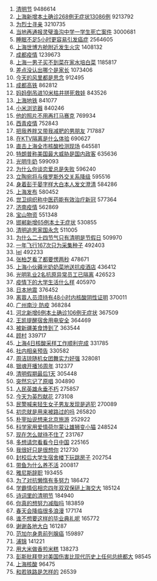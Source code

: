 1. [清明节](https://s.weibo.com//weibo?q=%23%E6%B8%85%E6%98%8E%E8%8A%82%23&Refer=top) 9486614
2. [上海新增本土确诊268例无症状13086例](https://s.weibo.com//weibo?q=%E4%B8%8A%E6%B5%B7%E6%96%B0%E5%A2%9E%E6%9C%AC%E5%9C%9F%E7%A1%AE%E8%AF%8A268%E4%BE%8B%E6%97%A0%E7%97%87%E7%8A%B613086%E4%BE%8B&Refer=top) 9213792
3. [为烈士寻亲](https://s.weibo.com//weibo?q=%23%E4%B8%BA%E7%83%88%E5%A3%AB%E5%AF%BB%E4%BA%B2%23&Refer=top) 3210735
4. [当地再通报灵璧渔沟中学一学生死亡案件](https://s.weibo.com//weibo?q=%23%E5%BD%93%E5%9C%B0%E5%86%8D%E9%80%9A%E6%8A%A5%E7%81%B5%E7%92%A7%E6%B8%94%E6%B2%9F%E4%B8%AD%E5%AD%A6%E4%B8%80%E5%AD%A6%E7%94%9F%E6%AD%BB%E4%BA%A1%E6%A1%88%E4%BB%B6%23&Refer=top) 3000681
5. [睡眠不足5小时更容易引发癌症](https://s.weibo.com//weibo?q=%23%E7%9D%A1%E7%9C%A0%E4%B8%8D%E8%B6%B35%E5%B0%8F%E6%97%B6%E6%9B%B4%E5%AE%B9%E6%98%93%E5%BC%95%E5%8F%91%E7%99%8C%E7%97%87%23&Refer=top) 2564605
6. [上海世博方舱附近发生火灾](https://s.weibo.com//weibo?q=%23%E4%B8%8A%E6%B5%B7%E4%B8%96%E5%8D%9A%E6%96%B9%E8%88%B1%E9%99%84%E8%BF%91%E5%8F%91%E7%94%9F%E7%81%AB%E7%81%BE%23&Refer=top) 1408132
7. [成都疫情](https://s.weibo.com//weibo?q=%23%E6%88%90%E9%83%BD%E7%96%AB%E6%83%85%23&Refer=top) 1239673
8. [上海一男子买不到菜在家水培白菜](https://s.weibo.com//weibo?q=%23%E4%B8%8A%E6%B5%B7%E4%B8%80%E7%94%B7%E5%AD%90%E4%B9%B0%E4%B8%8D%E5%88%B0%E8%8F%9C%E5%9C%A8%E5%AE%B6%E6%B0%B4%E5%9F%B9%E7%99%BD%E8%8F%9C%23&Refer=top) 1185817
9. [差点没认出哪个是家长](https://s.weibo.com//weibo?q=%23%E5%B7%AE%E7%82%B9%E6%B2%A1%E8%AE%A4%E5%87%BA%E5%93%AA%E4%B8%AA%E6%98%AF%E5%AE%B6%E9%95%BF%23&Refer=top) 1073406
10. [今天的风里都是思念](https://s.weibo.com//weibo?q=%23%E4%BB%8A%E5%A4%A9%E7%9A%84%E9%A3%8E%E9%87%8C%E9%83%BD%E6%98%AF%E6%80%9D%E5%BF%B5%23&Refer=top) 912495
11. [成都高铁](https://s.weibo.com//weibo?q=%E6%88%90%E9%83%BD%E9%AB%98%E9%93%81&Refer=top) 862812
12. [妈妈倒吊进10米枯井拼死救娃](https://s.weibo.com//weibo?q=%23%E5%A6%88%E5%A6%88%E5%80%92%E5%90%8A%E8%BF%9B10%E7%B1%B3%E6%9E%AF%E4%BA%95%E6%8B%BC%E6%AD%BB%E6%95%91%E5%A8%83%23&Refer=top) 843526
13. [上海地铁](https://s.weibo.com//weibo?q=%23%E4%B8%8A%E6%B5%B7%E5%9C%B0%E9%93%81%23&Refer=top) 841077
14. [小米浏览器](https://s.weibo.com//weibo?q=%E5%B0%8F%E7%B1%B3%E6%B5%8F%E8%A7%88%E5%99%A8&Refer=top) 840246
15. [他的照片不用再打马赛克](https://s.weibo.com//weibo?q=%23%E4%BB%96%E7%9A%84%E7%85%A7%E7%89%87%E4%B8%8D%E7%94%A8%E5%86%8D%E6%89%93%E9%A9%AC%E8%B5%9B%E5%85%8B%23&Refer=top) 769934
16. [西青疫情](https://s.weibo.com//weibo?q=%E8%A5%BF%E9%9D%92%E7%96%AB%E6%83%85&Refer=top) 752843
17. [把我养胖又带我减肥的男朋友](https://s.weibo.com//weibo?q=%23%E6%8A%8A%E6%88%91%E5%85%BB%E8%83%96%E5%8F%88%E5%B8%A6%E6%88%91%E5%87%8F%E8%82%A5%E7%9A%84%E7%94%B7%E6%9C%8B%E5%8F%8B%23&Refer=top) 717887
18. [在KTV隔离是什么体验](https://s.weibo.com//weibo?q=%23%E5%9C%A8KTV%E9%9A%94%E7%A6%BB%E6%98%AF%E4%BB%80%E4%B9%88%E4%BD%93%E9%AA%8C%23&Refer=top) 690627
19. [直击上海全市核酸检测现场](https://s.weibo.com//weibo?q=%23%E7%9B%B4%E5%87%BB%E4%B8%8A%E6%B5%B7%E5%85%A8%E5%B8%82%E6%A0%B8%E9%85%B8%E6%A3%80%E6%B5%8B%E7%8E%B0%E5%9C%BA%23&Refer=top) 645581
20. [特朗普称美国最大威胁是国内政客](https://s.weibo.com//weibo?q=%23%E7%89%B9%E6%9C%97%E6%99%AE%E7%A7%B0%E7%BE%8E%E5%9B%BD%E6%9C%80%E5%A4%A7%E5%A8%81%E8%83%81%E6%98%AF%E5%9B%BD%E5%86%85%E6%94%BF%E5%AE%A2%23&Refer=top) 635636
21. [光明牛奶](https://s.weibo.com//weibo?q=%23%E5%85%89%E6%98%8E%E7%89%9B%E5%A5%B6%23&Refer=top) 599093
22. [为什么你谈恋爱总是失败](https://s.weibo.com//weibo?q=%23%E4%B8%BA%E4%BB%80%E4%B9%88%E4%BD%A0%E8%B0%88%E6%81%8B%E7%88%B1%E6%80%BB%E6%98%AF%E5%A4%B1%E8%B4%A5%23&Refer=top) 596240
23. [立陶宛将与俄罗斯外交关系降级](https://s.weibo.com//weibo?q=%23%E7%AB%8B%E9%99%B6%E5%AE%9B%E5%B0%86%E4%B8%8E%E4%BF%84%E7%BD%97%E6%96%AF%E5%A4%96%E4%BA%A4%E5%85%B3%E7%B3%BB%E9%99%8D%E7%BA%A7%23&Refer=top) 595516
24. [身着彭于晏字样大白本人发文澄清](https://s.weibo.com//weibo?q=%23%E8%BA%AB%E7%9D%80%E5%BD%AD%E4%BA%8E%E6%99%8F%E5%AD%97%E6%A0%B7%E5%A4%A7%E7%99%BD%E6%9C%AC%E4%BA%BA%E5%8F%91%E6%96%87%E6%BE%84%E6%B8%85%23&Refer=top) 584286
25. [上海发布](https://s.weibo.com//weibo?q=%E4%B8%8A%E6%B5%B7%E5%8F%91%E5%B8%83&Refer=top) 580452
26. [世卫组织称中医药能有效治疗新冠](https://s.weibo.com//weibo?q=%23%E4%B8%96%E5%8D%AB%E7%BB%84%E7%BB%87%E7%A7%B0%E4%B8%AD%E5%8C%BB%E8%8D%AF%E8%83%BD%E6%9C%89%E6%95%88%E6%B2%BB%E7%96%97%E6%96%B0%E5%86%A0%23&Refer=top) 577364
27. [济南疫情](https://s.weibo.com//weibo?q=%23%E6%B5%8E%E5%8D%97%E7%96%AB%E6%83%85%23&Refer=top) 562869
28. [宝山物资](https://s.weibo.com//weibo?q=%23%E5%AE%9D%E5%B1%B1%E7%89%A9%E8%B5%84%23&Refer=top) 551348
29. [邯郸新增65例本土无症状](https://s.weibo.com//weibo?q=%23%E9%82%AF%E9%83%B8%E6%96%B0%E5%A2%9E65%E4%BE%8B%E6%9C%AC%E5%9C%9F%E6%97%A0%E7%97%87%E7%8A%B6%23&Refer=top) 530855
30. [清明追思家国永念](https://s.weibo.com//weibo?q=%23%E6%B8%85%E6%98%8E%E8%BF%BD%E6%80%9D%E5%AE%B6%E5%9B%BD%E6%B0%B8%E5%BF%B5%23&Refer=top) 511005
31. [为什么二十四节气只有清明是节假日](https://s.weibo.com//weibo?q=%23%E4%B8%BA%E4%BB%80%E4%B9%88%E4%BA%8C%E5%8D%81%E5%9B%9B%E8%8A%82%E6%B0%94%E5%8F%AA%E6%9C%89%E6%B8%85%E6%98%8E%E6%98%AF%E8%8A%82%E5%81%87%E6%97%A5%23&Refer=top) 509970
32. [一年飞行167次只为采集种子](https://s.weibo.com//weibo?q=%23%E4%B8%80%E5%B9%B4%E9%A3%9E%E8%A1%8C167%E6%AC%A1%E5%8F%AA%E4%B8%BA%E9%87%87%E9%9B%86%E7%A7%8D%E5%AD%90%23&Refer=top) 492403
33. [lel](https://s.weibo.com//weibo?q=lel&Refer=top) 492233
34. [张柏芝看了都要愣两秒](https://s.weibo.com//weibo?q=%23%E5%BC%A0%E6%9F%8F%E8%8A%9D%E7%9C%8B%E4%BA%86%E9%83%BD%E8%A6%81%E6%84%A3%E4%B8%A4%E7%A7%92%23&Refer=top) 478671
35. [上海小伙薅光奶奶菜地送抗疫酒店](https://s.weibo.com//weibo?q=%23%E4%B8%8A%E6%B5%B7%E5%B0%8F%E4%BC%99%E8%96%85%E5%85%89%E5%A5%B6%E5%A5%B6%E8%8F%9C%E5%9C%B0%E9%80%81%E6%8A%97%E7%96%AB%E9%85%92%E5%BA%97%23&Refer=top) 436412
36. [光明乳业2名抗原异常员工已隔离](https://s.weibo.com//weibo?q=%23%E5%85%89%E6%98%8E%E4%B9%B3%E4%B8%9A2%E5%90%8D%E6%8A%97%E5%8E%9F%E5%BC%82%E5%B8%B8%E5%91%98%E5%B7%A5%E5%B7%B2%E9%9A%94%E7%A6%BB%23&Refer=top) 426523
37. [疫情下的大学生活什么样](https://s.weibo.com//weibo?q=%23%E7%96%AB%E6%83%85%E4%B8%8B%E7%9A%84%E5%A4%A7%E5%AD%A6%E7%94%9F%E6%B4%BB%E4%BB%80%E4%B9%88%E6%A0%B7%23&Refer=top) 405970
38. [日本地震](https://s.weibo.com//weibo?q=%E6%97%A5%E6%9C%AC%E5%9C%B0%E9%9C%87&Refer=top) 376452
39. [离蓉人员须持有48小时内核酸阴性证明](https://s.weibo.com//weibo?q=%23%E7%A6%BB%E8%93%89%E4%BA%BA%E5%91%98%E9%A1%BB%E6%8C%81%E6%9C%8948%E5%B0%8F%E6%97%B6%E5%86%85%E6%A0%B8%E9%85%B8%E9%98%B4%E6%80%A7%E8%AF%81%E6%98%8E%23&Refer=top) 370011
40. [广州南沙 防疫](https://s.weibo.com//weibo?q=%E5%B9%BF%E5%B7%9E%E5%8D%97%E6%B2%99%20%E9%98%B2%E7%96%AB&Refer=top) 368284
41. [河北新增6例本土确诊106例无症状](https://s.weibo.com//weibo?q=%23%E6%B2%B3%E5%8C%97%E6%96%B0%E5%A2%9E6%E4%BE%8B%E6%9C%AC%E5%9C%9F%E7%A1%AE%E8%AF%8A106%E4%BE%8B%E6%97%A0%E7%97%87%E7%8A%B6%23&Refer=top) 367509
42. [王凯提醒宿舍用电安全](https://s.weibo.com//weibo?q=%23%E7%8E%8B%E5%87%AF%E6%8F%90%E9%86%92%E5%AE%BF%E8%88%8D%E7%94%A8%E7%94%B5%E5%AE%89%E5%85%A8%23&Refer=top) 364469
43. [被新疆美食馋到了](https://s.weibo.com//weibo?q=%23%E8%A2%AB%E6%96%B0%E7%96%86%E7%BE%8E%E9%A3%9F%E9%A6%8B%E5%88%B0%E4%BA%86%23&Refer=top) 363544
44. [顾村](https://s.weibo.com//weibo?q=%E9%A1%BE%E6%9D%91&Refer=top) 339717
45. [上海4日核酸采样工作顺利完成](https://s.weibo.com//weibo?q=%23%E4%B8%8A%E6%B5%B74%E6%97%A5%E6%A0%B8%E9%85%B8%E9%87%87%E6%A0%B7%E5%B7%A5%E4%BD%9C%E9%A1%BA%E5%88%A9%E5%AE%8C%E6%88%90%23&Refer=top) 331785
46. [社内相亲预告](https://s.weibo.com//weibo?q=%23%E7%A4%BE%E5%86%85%E7%9B%B8%E4%BA%B2%E9%A2%84%E5%91%8A%23&Refer=top) 330582
47. [周洁琼随机女团舞实力好强](https://s.weibo.com//weibo?q=%23%E5%91%A8%E6%B4%81%E7%90%BC%E9%9A%8F%E6%9C%BA%E5%A5%B3%E5%9B%A2%E8%88%9E%E5%AE%9E%E5%8A%9B%E5%A5%BD%E5%BC%BA%23&Refer=top) 328081
48. [银魂开播16周年](https://s.weibo.com//weibo?q=%23%E9%93%B6%E9%AD%82%E5%BC%80%E6%92%AD16%E5%91%A8%E5%B9%B4%23&Refer=top) 312377
49. [清明假期最后1天](https://s.weibo.com//weibo?q=%E6%B8%85%E6%98%8E%E5%81%87%E6%9C%9F%E6%9C%80%E5%90%8E1%E5%A4%A9&Refer=top) 305448
50. [突然忘记了原唱](https://s.weibo.com//weibo?q=%23%E7%AA%81%E7%84%B6%E5%BF%98%E8%AE%B0%E4%BA%86%E5%8E%9F%E5%94%B1%23&Refer=top) 304890
51. [人民英雄永垂不朽](https://s.weibo.com//weibo?q=%23%E4%BA%BA%E6%B0%91%E8%8B%B1%E9%9B%84%E6%B0%B8%E5%9E%82%E4%B8%8D%E6%9C%BD%23&Refer=top) 275857
52. [今天为英烈献花](https://s.weibo.com//weibo?q=%23%E4%BB%8A%E5%A4%A9%E4%B8%BA%E8%8B%B1%E7%83%88%E7%8C%AE%E8%8A%B1%23&Refer=top) 273108
53. [民警喊来轻生女子男友发现是逃犯](https://s.weibo.com//weibo?q=%23%E6%B0%91%E8%AD%A6%E5%96%8A%E6%9D%A5%E8%BD%BB%E7%94%9F%E5%A5%B3%E5%AD%90%E7%94%B7%E5%8F%8B%E5%8F%91%E7%8E%B0%E6%98%AF%E9%80%83%E7%8A%AF%23&Refer=top) 270089
54. [初恋就是用来被路过的吗](https://s.weibo.com//weibo?q=%23%E5%88%9D%E6%81%8B%E5%B0%B1%E6%98%AF%E7%94%A8%E6%9D%A5%E8%A2%AB%E8%B7%AF%E8%BF%87%E7%9A%84%E5%90%97%23&Refer=top) 265820
55. [朴宰灿说想来北京旅游](https://s.weibo.com//weibo?q=%23%E6%9C%B4%E5%AE%B0%E7%81%BF%E8%AF%B4%E6%83%B3%E6%9D%A5%E5%8C%97%E4%BA%AC%E6%97%85%E6%B8%B8%23&Refer=top) 252922
56. [科学家用爱情荷尔蒙让雄狮变小猫](https://s.weibo.com//weibo?q=%23%E7%A7%91%E5%AD%A6%E5%AE%B6%E7%94%A8%E7%88%B1%E6%83%85%E8%8D%B7%E5%B0%94%E8%92%99%E8%AE%A9%E9%9B%84%E7%8B%AE%E5%8F%98%E5%B0%8F%E7%8C%AB%23&Refer=top) 248524
57. [现在怎么就待不住了](https://s.weibo.com//weibo?q=%23%E7%8E%B0%E5%9C%A8%E6%80%8E%E4%B9%88%E5%B0%B1%E5%BE%85%E4%B8%8D%E4%BD%8F%E4%BA%86%23&Refer=top) 231767
58. [多想请您看看今日中国](https://s.weibo.com//weibo?q=%23%E5%A4%9A%E6%83%B3%E8%AF%B7%E6%82%A8%E7%9C%8B%E7%9C%8B%E4%BB%8A%E6%97%A5%E4%B8%AD%E5%9B%BD%23&Refer=top) 225165
59. [我很好只是很想你](https://s.weibo.com//weibo?q=%23%E6%88%91%E5%BE%88%E5%A5%BD%E5%8F%AA%E6%98%AF%E5%BE%88%E6%83%B3%E4%BD%A0%23&Refer=top) 212730
60. [封校后大学生宿舍楼下玩跳房子](https://s.weibo.com//weibo?q=%23%E5%B0%81%E6%A0%A1%E5%90%8E%E5%A4%A7%E5%AD%A6%E7%94%9F%E5%AE%BF%E8%88%8D%E6%A5%BC%E4%B8%8B%E7%8E%A9%E8%B7%B3%E6%88%BF%E5%AD%90%23&Refer=top) 202754
61. [带鱼为什么养不活](https://s.weibo.com//weibo?q=%23%E5%B8%A6%E9%B1%BC%E4%B8%BA%E4%BB%80%E4%B9%88%E5%85%BB%E4%B8%8D%E6%B4%BB%23&Refer=top) 200817
62. [雅尼斯辞职](https://s.weibo.com//weibo?q=%23%E9%9B%85%E5%B0%BC%E6%96%AF%E8%BE%9E%E8%81%8C%23&Refer=top) 193455
63. [为了对抗懒惰有多努力](https://s.weibo.com//weibo?q=%23%E4%B8%BA%E4%BA%86%E5%AF%B9%E6%8A%97%E6%87%92%E6%83%B0%E6%9C%89%E5%A4%9A%E5%8A%AA%E5%8A%9B%23&Refer=top) 186472
64. [学霸情侣相恋四年双双保研上海交大](https://s.weibo.com//weibo?q=%23%E5%AD%A6%E9%9C%B8%E6%83%85%E4%BE%A3%E7%9B%B8%E6%81%8B%E5%9B%9B%E5%B9%B4%E5%8F%8C%E5%8F%8C%E4%BF%9D%E7%A0%94%E4%B8%8A%E6%B5%B7%E4%BA%A4%E5%A4%A7%23&Refer=top) 185124
65. [诗词里的清明节](https://s.weibo.com//weibo?q=%23%E8%AF%97%E8%AF%8D%E9%87%8C%E7%9A%84%E6%B8%85%E6%98%8E%E8%8A%82%23&Refer=top) 184940
66. [你真的想努力减脂吗](https://s.weibo.com//weibo?q=%23%E4%BD%A0%E7%9C%9F%E7%9A%84%E6%83%B3%E5%8A%AA%E5%8A%9B%E5%87%8F%E8%84%82%E5%90%97%23&Refer=top) 183859
67. [春天会降临很多浪漫](https://s.weibo.com//weibo?q=%23%E6%98%A5%E5%A4%A9%E4%BC%9A%E9%99%8D%E4%B8%B4%E5%BE%88%E5%A4%9A%E6%B5%AA%E6%BC%AB%23&Refer=top) 177174
68. [谁不想要这样的毕业典礼呢](https://s.weibo.com//weibo?q=%23%E8%B0%81%E4%B8%8D%E6%83%B3%E8%A6%81%E8%BF%99%E6%A0%B7%E7%9A%84%E6%AF%95%E4%B8%9A%E5%85%B8%E7%A4%BC%E5%91%A2%23&Refer=top) 165772
69. [谢谢各地大白](https://s.weibo.com//weibo?q=%23%E8%B0%A2%E8%B0%A2%E5%90%84%E5%9C%B0%E5%A4%A7%E7%99%BD%23&Refer=top) 161287
70. [范加尔身患前列腺癌](https://s.weibo.com//weibo?q=%23%E8%8C%83%E5%8A%A0%E5%B0%94%E8%BA%AB%E6%82%A3%E5%89%8D%E5%88%97%E8%85%BA%E7%99%8C%23&Refer=top) 159897
71. [浦锦](https://s.weibo.com//weibo?q=%E6%B5%A6%E9%94%A6&Refer=top) 141221
72. [用大米做香煎米糕](https://s.weibo.com//weibo?q=%E7%94%A8%E5%A4%A7%E7%B1%B3%E5%81%9A%E9%A6%99%E7%85%8E%E7%B1%B3%E7%B3%95&Refer=top) 138273
73. [彭斯批拜登对美国伤害比现代历史上任何总统都大](https://s.weibo.com//weibo?q=%23%E5%BD%AD%E6%96%AF%E6%89%B9%E6%8B%9C%E7%99%BB%E5%AF%B9%E7%BE%8E%E5%9B%BD%E4%BC%A4%E5%AE%B3%E6%AF%94%E7%8E%B0%E4%BB%A3%E5%8E%86%E5%8F%B2%E4%B8%8A%E4%BB%BB%E4%BD%95%E6%80%BB%E7%BB%9F%E9%83%BD%E5%A4%A7%23&Refer=top) 98545
74. [上海核酸](https://s.weibo.com//weibo?q=%23%E4%B8%8A%E6%B5%B7%E6%A0%B8%E9%85%B8%23&Refer=top) 96475
75. [和若铁路是怎样的](https://s.weibo.com//weibo?q=%23%E5%92%8C%E8%8B%A5%E9%93%81%E8%B7%AF%E6%98%AF%E6%80%8E%E6%A0%B7%E7%9A%84%23&Refer=top) 26539
